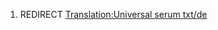 1.  REDIRECT [Translation:Universal serum
    txt/de](Translation:Universal_serum_txt/de "wikilink")